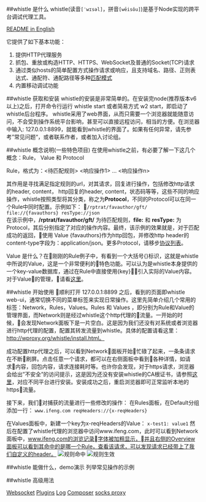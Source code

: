 ##whistle 是什么
whistle(读音`[ˈwɪsəl]`，拼音`[wēisǒu]`)是基于Node实现的跨平台调试代理工具。

[README in English](README.md)

它提供了如下基本功能：

1. 提供HTTP代理服务
2. 抓包、重放或构造HTTP、HTTPS、WebSocket及普通的Socket(TCP)请求
3. 通过类似hosts的简单配置方式操作请求或响应，且支持域名、路径、正则表达式、通配符、通配路径等多种[匹配模式](https://avwo.github.io/whistle/pattern.html)
4. 内置移动调试功能

##whistle 获取和安装
whistle的安装是非常简单的。在安装完node(推荐版本v6以上)之后，打开命令行运行 whistle start 或者简易方式 w2 start，即启动了whistle后台程序。
whistle采用了web界面，从而只需要一个浏览器就能随意访问，不会受到操作系统平台影响，甚至可以直接远程访问，相当的方便。在浏览器中输入: 127.0.0.1:8899，就能看到whistle的界面了。如果有任何异常，请先参考”常见问题“，或者联系作者，或者加入讨论组。

##whistle 概念说明(一些特色项目)
在使用whistle之前，有必要了解一下这几个概念：Rule， Value 和 Protocol

Rule，格式为：<待匹配规则> <响应操作1> ... <响应操作n> 

其作用是寻找满足指定规则的url，对其请求，回复进行操作，包括修改http请求的header, content， http回复的header, content，状态码等等，这些不同的响应操作，whistle按照类型将其分类，称之为**Protocol**，不同的Protocol可以在同一个Rule中同时配置。示例如下：
```/rptrat/favauthor/gft/ file://{favauthors} resType://json```  
在该示例中，**/rptrat/favauthor/gft/** 为待匹配规则，**file:** 和 **resType:** 为Protocol，其后分别指定了对应的操作内容。最终，该示例的效果就是，对于匹配成功的返回，使用 Value {favauthors}作为http回包，并修改http header的content-type字段为：application/json。更多Protocol，请移步[协议列表](http://wproxy.org/whistle/rules/)。

Value 是什么？在刚刚的Rule例子中，有看到一个大括号{}标识，这就是whistle中所说的Value，这是一个非常便利的特色功能。可以认为是whistle本身提供的一个key-value数据库，通过在Rule中直接使用{key}引入实际的Value内容。对于Value的管理，请看[这里](http://wproxy.org/whistle/webui/values.html)。

##whistle 开始使用
顺利打开 127.0.0.1:8899 之后，看到的页面即whistle web-ui，通常切换不同的菜单标签来实现日常操作。这里先简单介绍几个常用的标签：Network，Rules，Values。Rules 和 Values ，即分别为Rule和Value的管理界面，而Network则是经过whistle这个http代理的流量。一开始的时候，会发现Network面板下是一片空白。这是因为我们还没有对系统或者浏览器进行http代理的配置，配置其转发流量到whistle。具体的配置请看这里：http://wproxy.org/whistle/install.html。

成功配置http代理之后，可以看到Network面板开始忙碌了起来，一条条请求在不断刷屏。点击任意一个请求，都可以在右侧面板中看到各种详情，如请求内容，回包内容，请求连接耗时等。也许你会发现，对于https请求，浏览器会给出”不安全”的访问提示，这是因为还没有安装whistle的CA根证书，请参照[这里](http://wproxy.org/whistle/webui/https.html)，对应不同平台进行安装。安装成功之后，重启浏览器即可正常监听本地的https流量。

接下来，我们对捕获的流量进行一些修改的操作：
在Rules面板，在Default分组添加一行：
```www.ifeng.com reqHeaders://{x-reqHeaders}```

在Values面板中，新建一个key为x-reqHeaders的Value：
```x-test1: value1```
然后在配置了whistle代理的浏览器中访问www.ifeng.com，此时可以看到Network面板中，www.ifeng.com的浏览记录字体被加粗显示，并且右侧的Overview面板可以看到其命中的是哪一个Rule，查看该请求，可以发现请求已经带上了我们自定义的header。
![规则命中](./assets/whistle-reqHeaders-0.png)
![规则生效](./assets/whistle-reqHeaders-1.png)

##whistle 能做什么，demo演示
列举常见操作的示例

##whistle 高级用法

[Websocket](http://wproxy.org/whistle/webui/websocket.html)
[Plugins](http://wproxy.org/whistle/webui/plugins.html)
[Log](http://wproxy.org/whistle/webui/log.html)
[Composer](http://wproxy.org/whistle/webui/composer.html)
[socks proxy](http://wproxy.org/whistle/rules/socks.html)
